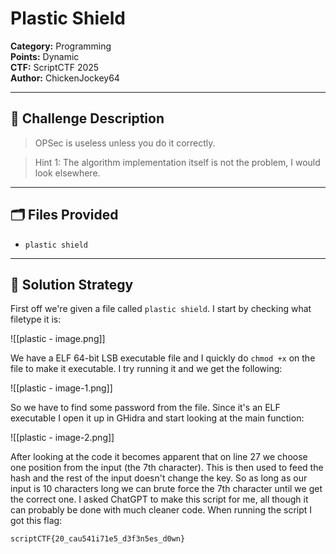 # Plastic Shield
**Category:** Programming  
**Points:** Dynamic  
**CTF:** ScriptCTF 2025  
**Author:** ChickenJockey64

---

## 🧠 Challenge Description

> OPSec is useless unless you do it correctly.

>Hint 1: The algorithm implementation itself is not the problem, I would look elsewhere.

---

## 🗂️ Files Provided

- `plastic shield`

---

## 🧠 Solution Strategy

First off we're given a file called `plastic shield`. I start by checking what filetype it is: 

![[plastic - image.png]]

We have a ELF 64-bit LSB executable file and I quickly do `chmod +x` on the file to make it executable. I try running it and we get the following:

![[plastic - image-1.png]]

So we have to find some password from the file. Since it's an ELF executable I open it up in GHidra and start looking at the main function:  

![[plastic - image-2.png]]

After looking at the code it becomes apparent that on line 27 we choose one position from the input (the 7th character). This is then used to feed the hash and the rest of the input doesn't change the key. So as long as our input is 10 characters long we can brute force the 7th character until we get the correct one. I asked ChatGPT to make this script for me, all though it can probably be done with much cleaner code. When running the script I got this flag:

```bash
scriptCTF{20_cau541i71e5_d3f3n5es_d0wn}
```

